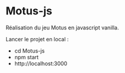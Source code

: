 # Motus-js

Réalisation du jeu Motus en javascript vanilla.

Lancer le projet en local :

- cd Motus-js
- npm start
- http://localhost:3000
